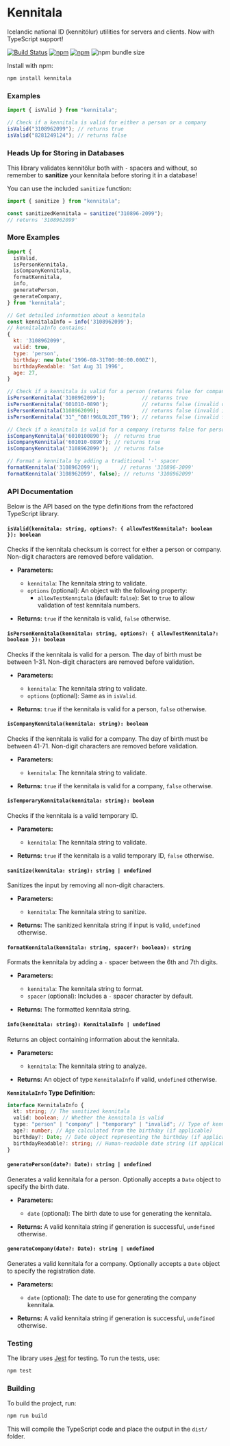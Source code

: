 # Kennitala

Icelandic national ID (kennitölur) utilities for servers and clients. Now with TypeScript support!

[![Build Status](https://github.com/HermannBjorgvin/Kennitala/actions/workflows/ci.yml/badge.svg)](https://github.com/HermannBjorgvin/Kennitala/actions)
[![npm](https://img.shields.io/npm/v/kennitala.svg)](https://www.npmjs.com/package/kennitala)
[![npm](https://img.shields.io/npm/dm/kennitala.svg)](https://www.npmjs.com/package/kennitala)
![npm bundle size](https://img.shields.io/bundlephobia/min/kennitala)

Install with npm:

```bash
npm install kennitala
```

### Examples

```javascript
import { isValid } from "kennitala";

// Check if a kennitala is valid for either a person or a company
isValid("3108962099"); // returns true
isValid("8281249124"); // returns false
```

### Heads Up for Storing in Databases

This library validates kennitölur both with `-` spacers and without, so remember to **sanitize** your kennitala before storing it in a database!

You can use the included `sanitize` function:

```javascript
import { sanitize } from "kennitala";

const sanitizedKennitala = sanitize("310896-2099");
// returns '3108962099'
```

### More Examples

```javascript
import {
  isValid,
  isPersonKennitala,
  isCompanyKennitala,
  formatKennitala,
  info,
  generatePerson,
  generateCompany,
} from 'kennitala';

// Get detailed information about a kennitala
const kennitalaInfo = info('3108962099');
// kennitalaInfo contains:
{
  kt: '3108962099',
  valid: true,
  type: 'person',
  birthday: new Date('1996-08-31T00:00:00.000Z'),
  birthdayReadable: 'Sat Aug 31 1996',
  age: 27,
}

// Check if a kennitala is valid for a person (returns false for companies)
isPersonKennitala('3108962099');            // returns true
isPersonKennitala('601010-0890');           // returns false (invalid date)
isPersonKennitala(3108962099);              // returns false (invalid input type)
isPersonKennitala('31^_^08!!96LOL20T_T99'); // returns false (invalid format)

// Check if a kennitala is valid for a company (returns false for persons)
isCompanyKennitala('6010100890');  // returns true
isCompanyKennitala('601010-0890'); // returns true
isCompanyKennitala('3108962099');  // returns false

// Format a kennitala by adding a traditional '-' spacer
formatKennitala('3108962099');       // returns '310896-2099'
formatKennitala('3108962099', false); // returns '3108962099'
```

### API Documentation

Below is the API based on the type definitions from the refactored TypeScript library.

#### `isValid(kennitala: string, options?: { allowTestKennitala?: boolean }): boolean`

Checks if the kennitala checksum is correct for either a person or company. Non-digit characters are removed before validation.

- **Parameters:**

  - `kennitala`: The kennitala string to validate.
  - `options` (optional): An object with the following property:
    - `allowTestKennitala` (default: `false`): Set to `true` to allow validation of test kennitala numbers.

- **Returns:** `true` if the kennitala is valid, `false` otherwise.

#### `isPersonKennitala(kennitala: string, options?: { allowTestKennitala?: boolean }): boolean`

Checks if the kennitala is valid for a person. The day of birth must be between 1-31. Non-digit characters are removed before validation.

- **Parameters:**

  - `kennitala`: The kennitala string to validate.
  - `options` (optional): Same as in `isValid`.

- **Returns:** `true` if the kennitala is valid for a person, `false` otherwise.

#### `isCompanyKennitala(kennitala: string): boolean`

Checks if the kennitala is valid for a company. The day of birth must be between 41-71. Non-digit characters are removed before validation.

- **Parameters:**

  - `kennitala`: The kennitala string to validate.

- **Returns:** `true` if the kennitala is valid for a company, `false` otherwise.

#### `isTemporaryKennitala(kennitala: string): boolean`

Checks if the kennitala is a valid temporary ID.

- **Parameters:**

  - `kennitala`: The kennitala string to validate.

- **Returns:** `true` if the kennitala is a valid temporary ID, `false` otherwise.

#### `sanitize(kennitala: string): string | undefined`

Sanitizes the input by removing all non-digit characters.

- **Parameters:**

  - `kennitala`: The kennitala string to sanitize.

- **Returns:** The sanitized kennitala string if input is valid, `undefined` otherwise.

#### `formatKennitala(kennitala: string, spacer?: boolean): string`

Formats the kennitala by adding a `-` spacer between the 6th and 7th digits.

- **Parameters:**

  - `kennitala`: The kennitala string to format.
  - `spacer` (optional): Includes a `-` spacer character by default.

- **Returns:** The formatted kennitala string.

#### `info(kennitala: string): KennitalaInfo | undefined`

Returns an object containing information about the kennitala.

- **Parameters:**

  - `kennitala`: The kennitala string to analyze.

- **Returns:** An object of type `KennitalaInfo` if valid, `undefined` otherwise.

**`KennitalaInfo` Type Definition:**

```typescript
interface KennitalaInfo {
  kt: string; // The sanitized kennitala
  valid: boolean; // Whether the kennitala is valid
  type: "person" | "company" | "temporary" | "invalid"; // Type of kennitala
  age?: number; // Age calculated from the birthday (if applicable)
  birthday?: Date; // Date object representing the birthday (if applicable)
  birthdayReadable?: string; // Human-readable date string (if applicable)
}
```

#### `generatePerson(date?: Date): string | undefined`

Generates a valid kennitala for a person. Optionally accepts a `Date` object to specify the birth date.

- **Parameters:**

  - `date` (optional): The birth date to use for generating the kennitala.

- **Returns:** A valid kennitala string if generation is successful, `undefined` otherwise.

#### `generateCompany(date?: Date): string | undefined`

Generates a valid kennitala for a company. Optionally accepts a `Date` object to specify the registration date.

- **Parameters:**

  - `date` (optional): The date to use for generating the company kennitala.

- **Returns:** A valid kennitala string if generation is successful, `undefined` otherwise.

### Testing

The library uses [Jest](https://jestjs.io/) for testing. To run the tests, use:

```bash
npm test
```

### Building

To build the project, run:

```bash
npm run build
```

This will compile the TypeScript code and place the output in the `dist/` folder.
